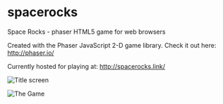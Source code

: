 # spacerocks
Space Rocks - phaser HTML5 game for web browsers

Created with the Phaser JavaScript 2-D game library. Check it out here: http://phaser.io/

Currently hosted for playing at:   http://spacerocks.link/

![Title screen](http://i.imgur.com/brS6nft.png)

![The Game](http://i.imgur.com/Orx3Het.png)
